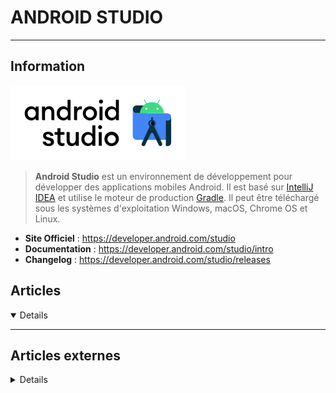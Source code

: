 # ANDROID STUDIO
---

## <i class="fa-solid fa-hashtag"></i> Information

![Logo](../../_media/apps/android_studio/android_studio_logo.svg ':size=250 :no-zoom')



> <i class="fa-solid fa-quote-left"></i> **Android Studio** est un environnement de développement pour développer des applications mobiles Android. Il est basé sur [IntelliJ IDEA](https://www.jetbrains.com/fr-fr/idea/) et utilise le moteur de production [Gradle](https://gradle.org/). Il peut être téléchargé sous les systèmes d'exploitation Windows, macOS, Chrome OS et Linux. <i class="fa-solid fa-quote-left fa-rotate-180"></i>


- <i class="fa-solid fa-globe"></i> **Site Officiel** : https://developer.android.com/studio
- <i class="fa-solid fa-book"></i> **Documentation** : https://developer.android.com/studio/intro
- <i class="fa-solid fa-file-circle-question"></i> **Changelog** : https://developer.android.com/studio/releases


## <i class="fa-regular fa-newspaper"></i> Articles

<details open>

</details>

---

## <i class="fa-solid fa-glasses"></i> Articles externes

<details>

- [Contrôle de version facile avec Git dans Android Studio](https://fr.accentsconagua.com/articles/code/easy-version-control-with-git-in-android-studio.html)
- [How To Download, Install Android Studio On Windows?](https://www.poftut.com/how-to-download-install-android-studio-on-windows/)
- [How to Install Android Studio in Ubuntu 20.04](https://linuxhint.com/install_android_studio_ubuntu/)
- [How to install Android Studio on Ubuntu 16.04 Xenial Xerus Linux](https://linuxconfig.org/how-to-install-android-studio-on-ubuntu-16-04-xenial-xerus-linux)
- [How to Install Android Studio on Ubuntu 18.04](https://linuxize.com/post/how-to-install-android-studio-on-ubuntu-18-04/)
- [Setup VMware for Developing Android Apps with Android Studio](https://linuxhint.com/vmware_android_apps_studio/)

</details>
